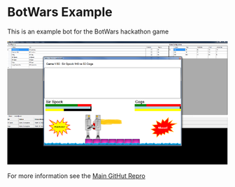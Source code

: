 # BotWars Example
This is an example bot for the BotWars hackathon game

![BotWars Screenshot](https://github.com/davidseanlittlewood/BeatTheBotsServer/raw/master/Screenshots/MainGame.png)

For more information see the [Main GitHut Repro](https://github.com/davidseanlittlewood/BeatTheBotsServer)
